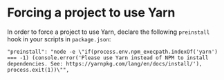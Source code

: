 # Forcing a project to use Yarn

In order to force a project to use Yarn, declare the following `preinstall` hook in your scripts in `package.json`:

```
"preinstall": "node -e \"if(process.env.npm_execpath.indexOf('yarn') === -1) (console.error('Please use Yarn instead of NPM to install dependencies. See: https://yarnpkg.com/lang/en/docs/install/'), process.exit(1))\"",
```
